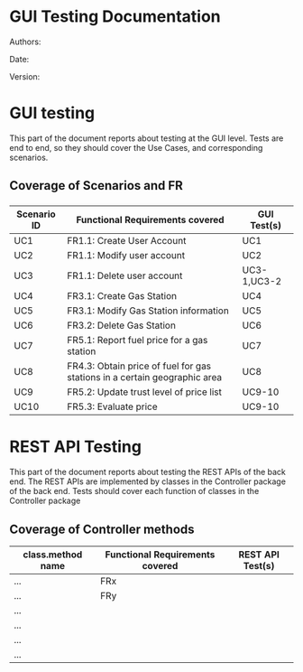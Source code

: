 # GUI  Testing Documentation 

Authors: 

Date: 

Version: 

# GUI testing

This part of the document reports about testing at the GUI level. Tests are end to end, so they should cover the Use Cases, and corresponding scenarios.

## Coverage of Scenarios and FR


### 

| Scenario ID | Functional Requirements covered | GUI Test(s) |
| ----------- | ------------------------------- | ----------- | 
|  UC1     | FR1.1: Create User Account                             |     UC1        |             
|  UC2     | FR1.1: Modify user account                             |      UC2       |             
|    UC3    |      FR1.1: Delete user account                            |  UC3-1,UC3-2           |         
|    UC4      |        FR3.1: Create Gas Station                         |      UC4       |             
|      UC5    |           FR3.1: Modify Gas Station information                      |     UC5        |             
|         UC6 |                   FR3.2: Delete Gas Station              |       UC6      | 
|         UC7 |                   FR5.1: Report fuel price for a gas station              |     UC7        | 
|   UC8       |                   FR4.3: Obtain price of fuel for gas stations in a certain geographic area | UC8 | 
|    UC9    |                   FR5.2: Update trust level of price list              |       UC9-10      |             
|      UC10   |                   FR5.3: Evaluate price              |     UC9-10        |             


# REST  API  Testing

This part of the document reports about testing the REST APIs of the back end. The REST APIs are implemented by classes in the Controller package of the back end. 
Tests should cover each function of classes in the Controller package

## Coverage of Controller methods


<Report in this table the test cases defined to cover all methods in Controller classes >

| class.method name | Functional Requirements covered |REST  API Test(s) | 
| ----------- | ------------------------------- | ----------- | 
|  ...           | FRx                             |             |     
|  ...           | FRy                             |             |             
| ...         |                                 |             |             
| ...         |                                 |             |             
| ...         |                                 |             |             
| ...         |                                 |             |             